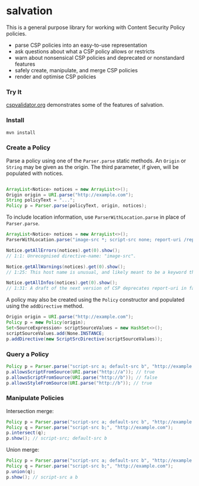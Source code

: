salvation
==========

This is a general purpose library for working with Content Security Policy policies.

* parse CSP policies into an easy-to-use representation
* ask questions about what a CSP policy allows or restricts
* warn about nonsensical CSP policies and deprecated or nonstandard features
* safely create, manipulate, and merge CSP policies
* render and optimise CSP policies

### Try It

[cspvalidator.org](https://cspvalidator.org) demonstrates some of the features of salvation.

### Install

```sh
mvn install
```

### Create a Policy

Parse a policy using one of the `Parser.parse` static methods. An `Origin` or `String` may be given as the origin. The third parameter, if given, will be populated with notices.

```java

ArrayList<Notice> notices = new ArrayList<>();
Origin origin = URI.parse("http://example.com");
String policyText = "...";
Policy p = Parser.parse(policyText, origin, notices);
```

To include location information, use `ParserWithLocation.parse` in place of `Parser.parse`.

```java
ArrayList<Notice> notices = new ArrayList<>();
ParserWithLocation.parse("image-src *; script-src none; report-uri /report", "https://example.com", notices);

Notice.getAllErrors(notices).get(0).show(); 
// 1:1: Unrecognised directive-name: "image-src".

Notice.getAllWarnings(notices).get(0).show();
// 1:25: This host name is unusual, and likely meant to be a keyword that is missing the required quotes: 'none'.

Notice.getAllInfos(notices).get(0).show(); 
// 1:31: A draft of the next version of CSP deprecates report-uri in favour of a new report-to directive.
```

A policy may also be created using the `Policy` constructor and populated using the `addDirective` method.

```java
Origin origin = URI.parse("http://example.com");
Policy p = new Policy(origin);
Set<SourceExpression> scriptSourceValues = new HashSet<>();
scriptSourceValues.add(None.INSTANCE;
p.addDirective(new ScriptSrcDirective(scriptSourceValues));
```

### Query a Policy

```java
Policy p = Parser.parse("script-src a; default-src b", "http://example.com");
p.allowsScriptFromSource(URI.parse("http://a")); // true
p.allowsScriptFromSource(URI.parse("http://b")); // false
p.allowsStyleFromSource(URI.parse("http://b")); // true
```
### Manipulate Policies

Intersection merge:

```java
Policy p = Parser.parse("script-src a; default-src b", "http://example.com");
Policy q = Parser.parse("script-src b;", "http://example.com");
p.intersect(q);
p.show(); // script-src; default-src b
```

Union merge:

```java
Policy p = Parser.parse("script-src a; default-src b", "http://example.com");
Policy q = Parser.parse("script-src b;", "http://example.com");
p.union(q);
p.show(); // script-src a b
```

